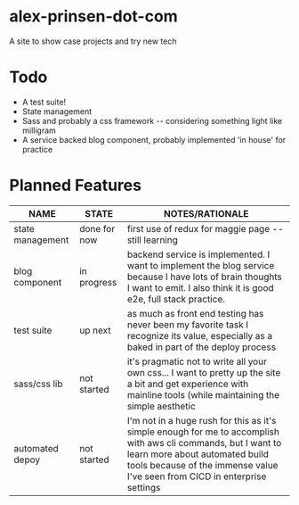 # alex-prinsen-dot-com
A site to show case projects and try new tech

# Todo
* A test suite!
* State management
* Sass and probably a css framework -- considering something light like milligram
* A service backed blog component, probably implemented 'in house' for practice


# Planned Features

| NAME | STATE | NOTES/RATIONALE |
| --- | --- | --- |
| state management  | done for now  | first use of redux for maggie page -- still learning |
| blog component    | in progress   | backend service is implemented. I want to implement the blog service because I have lots of brain thoughts I want to emit. I also think it is good e2e, full stack practice. |
| test suite        | up next       | as much as front end testing has never been my favorite task I recognize its value, especially as a baked in part of the deploy process |
| sass/css lib      | not started   | it's pragmatic not to write all your own css... I want to pretty up the site a bit and get experience with mainline tools (while maintaining the simple aesthetic|
| automated depoy   | not started   | I'm not in a huge rush for this as it's simple enough for me to accomplish with aws cli commands, but I want to learn more about automated build tools because of the immense value I've seen from CICD in enterprise settings |
